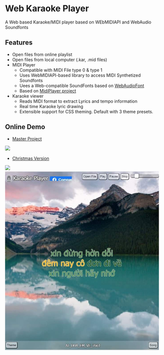 # Web Karaoke Player

A Web based Karaoke/MIDI player based on WEbMIDIAPI and WebAudio Soundfonts

## Features

* Open files from online playlist 
* Open files from local computer (.kar, .mid files)
* MIDI Player
  * Compatible with MIDI File type 0 & type 1
  * Uses WebMIDIAPI-based library to access MIDI Synthetized Soundfonts
  * Uees a Web-compatible SoundFonts based on [WebAudioFont](https://github.com/surikov/webaudiofont)
  * Based on [MidiPlayer project](https://github.com/fraigo/javascript-midi-player)
* Karaoke viewer
  * Reads MIDI format to extract Lyrics and tempo information
  * Real time Karaoke lyric drawing
  * Extensible support for CSS theming. Default with 3 theme presets.



## Online Demo

* [Master Project](https://fraigo.github.io/karaoke-player/)

![](screenshots/webkaraoke01.png)


* [Christmas Version](https://web-karaoke.herokuapp.com/)

![](screenshots/webkaraoke02.png)
![](screenshots/FB_IMG_1594155490964.jpg)

